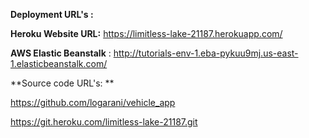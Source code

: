 **Deployment URL's :**

**Heroku Website URL:** https://limitless-lake-21187.herokuapp.com/ 

**AWS Elastic Beanstalk** : http://tutorials-env-1.eba-pykuu9mj.us-east-1.elasticbeanstalk.com/


**Source code URL's: **

https://github.com/logarani/vehicle_app

https://git.heroku.com/limitless-lake-21187.git
